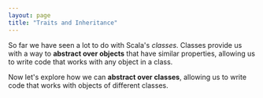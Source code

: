 ```yaml
---
layout: page
title: "Traits and Inheritance"
---
```


So far we have seen a lot to do with Scala's *classes*. Classes provide us with a way to **abstract over objects** that have similar properties, allowing us to write code that works with any object in a class.

Now let's explore how we can **abstract over classes**, allowing us to write code that works with objects of different classes.